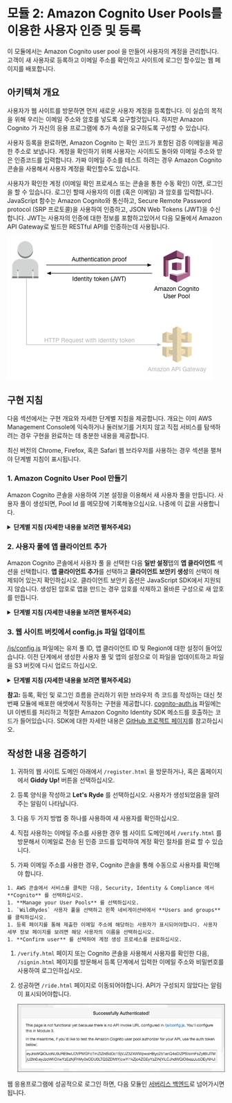 # 모듈 2: Amazon Cognito User Pools를 이용한 사용자 인증 및 등록

이 모듈에서는 Amazon Cognito user pool 을 만들어 사용자의 계정을 관리합니다. 고객이 새 사용자로 등록하고 이메일 주소를 확인하고 사이트에 로그인 할수있는 웹 페이지를 배포합니다.

## 아키텍쳐 개요

사용자가 웹 사이트를 방문하면 먼저 새로운 사용자 계정을 등록합니다. 이 실습의 목적을 위해 우리는 이메일 주소와 암호를 넣도록 요구할것입니다. 하지만 Amazon Cognito 가 자신의 응용 프로그램에 추가 속성을 요구하도록 구성할 수 있습니다.

사용자 등록을 완료하면, Amazon Cognito 는 확인 코드가 포함된 검증 이메일을 제공한 주소로 보냅니다. 계정을 확인하기 위해 사용자는 사이트도 돌아와 이메일 주소와 받은 인증코드를 입력합니다. 가짜 이메일 주소를 테스트 하려는 경우 Amazon Cognito 콘솔을 사용해서 사용자 계정을 확인할수도 있습니다.

사용자가 확인한 계정 (이메일 확인 프로세스 또는 콘솔을 통한 수동 확인) 이면, 로그인을 할 수 있습니다. 로그인 할때 사용자의 이름 (혹은 이메일) 과 암호를 입력합니다. JavaScript 함수는 Amazon Cognito와 통신하고, Secure Remote Password protocol (SRP 프로토콜)을 사용하여 인증하고, JSON Web Tokens (JWT)을 수신합니다. JWT는 사용자의 인증에 대한 정보를 포함하고있어서 다음 모듈에서 Amazon API Gateway로 빌드한 RESTful API를 인증하는데 사용됩니다.

![인증 아키텍쳐](../images/authentication-architecture.png)

## 구현 지침

다음 섹션에서는 구현 개요와 자세한 단계별 지침을 제공합니다. 개요는 이미 AWS Management Console에 익숙하거나 둘러보기를 거치지 않고 직접 서비스를 탐색하려는 경우 구현을 완료하는 데 충분한 내용을 제공합니다.

최신 버전의 Chrome, Firefox, 혹은 Safari 웹 브라우저를 사용하는 경우 섹션을 펼쳐야 단계별 지침이 표시됩니다.

### 1. Amazon Cognito User Pool 만들기

Amazon Cognito 콘솔을 사용하여 기본 설정을 이용해서 새 사용자 풀을 만듭니다. 사용자 풀이 생성되면, Pool Id 를 메모장에 기록해놓으십시요. 나중에 이 값을 사용합니다.

<details>
<summary><strong>단계별 지침 (자세한 내용을 보려면 펼쳐주세요)</strong></summary><p>

1. AWS 콘솔에서 **Services** 를 클릭한 다음, 모바일 서비스에서 **Cognito** 를 선택하십시오.

1. **사용자 풀 관리** 을 선택하십시오.

1. **사용자 풀 생성** 을 선택하십시오.

1. `WildRydes`와 같은 사용자 풀 이름을 입력한 다음, **기본값 검토**를 선택하십시오.

    ![사용자 풀 만들기 스크린샷](../images/create-a-user-pool.png)

1. 리뷰 페이지에서, **풀 생성**을 클릭하십시오.

1. 새로 생성된 user pool 의 세부정보 페이지에서 **풀 ID** 를 확인하십시오. (메모장에 기록해놓으면 좋습니다)

</p></details>

### 2. 사용자 풀에 앱 클라이언트 추가

Amazon Cognito 콘솔에서 사용자 풀 을 선택한 다음 **일반 설정**탭의 **앱 클라이언트** 섹션을 선택합니다. **앱 클라이언트 추가**를 선택하고 **클라이언트 보안키 생성**의 선택이 해제되어 있는지 확인하십시오. 클라이언트 보안키 옵션은 JavaScript SDK에서 지원되지 않습니다. 생성된 암호로 앱을 만드는 경우 암호를 삭제하고 올바른 구성으로 새 암호를 만듭니다.

<details>
<summary><strong>단계별 지침 (자세한 내용을 보려면 펼쳐주세요)</strong></summary><p>

1. 사용자 풀에 대한 세부 정보 페이지의 왼쪽 탐색기 메뉴에서 **앱 클라이언트** 를 선택합니다.

1. **앱 클라이언트 추가**를 선택합니다.

1. 앱에 `WildRydesWebApp` 와 같은 이름을 지정합니다.

1. **클라이언트 보안키 생성** 옵션의 선택은 해제하십시오. 클라이언트 보안키 생성 옵션은 웹 브라우저 기반 응용 프로그램에서는 사용할 수 없습니다.

1. **앱 클라이언트 생성** 클릭하십시오.

   <kbd>![앱 클라이언트 만들기 스크린샷](../images/add-app.png)</kbd>

1. 새로 생성 된 응용 프로그램에 대한 **앱 클라이언트 ID** 를 미리 메모장에 복사해놓으십시오. 나중에 사용됩니다.

</p></details>

### 3. 웹 사이트 버킷에서 config.js 파일 업데이트

[/js/config.js](../1_StaticWebHosting/website/js/config.js) 파일에는 유저 풀 ID, 앱 클라이언트 ID 및 Region에 대한 설정이 들어있습니다. 이전 단계에서 생성한 사용자 풀 및 앱의 설정으로 이 파일을 업데이트하고 파일을 S3 버킷에 다시 업로드 하십시오.

<details>
<summary><strong>단계별 지침 (자세한 내용을 보려면 펼쳐주세요)</strong></summary><p>

1. 이 저장소의 첫번째 모듈 웹 사이트의 디렉토리에서 [config.js](../1_StaticWebHosting/website/js/config.js) 파일을 로컬 시스템으로 다운로드하십시오.

1. 원하는 텍스트 편집기를 사용하여 다운로드 한 파일을 엽니다.

1. `cognito` 섹션을 방금 생성한 사용자 풀과 앱에 대한 올바른 값으로 수정하십시오.

    생성한 사용자 풀을 선택하면 Amazon Cognito 콘솔의 일반 설정 페이지에서 `userPoolId` 값을 확인할 수 있습니다.

    ![Pool ID](../images/pool-id.png)

    왼쪽 네비게이션 바에서 **앱 클라이언트** 를 선택해서 `userPoolClientId` 값을 확인할 수 있습니다. 이전 섹션에서 생성한 앱에 대해 **앱 클라이언트 id** 입력란의 값을 사용합니다.

    ![Pool ID](../images/client-id.png)

    `region` 의 값은 사용자 풀을 생성한 AWS 지역 코드여야 합니다. 서울 리전은 `ap-northeast-2` 입니다.  사용할 코드를 잘 모르는 경우 풀 세부 정보 페이지에서 Pool ARN 값을 확인 할 수 있습니다. 지역코드는 ARN의 `arn:aws:cognito-idp:` 바로 뒤에 있는 부분입니다.

    수정된 config.js 파일은 다음과 같아야 합니다.
    ```JavaScript
    window._config = {
        cognito: {
            userPoolId: 'ap-northeast-2_X9dpNvODH', // chapter 2. e.g. ap-northeast-2_uXboG5pAb
            userPoolClientId: '4u3uslknetgp2fanpf81sttnqf', // chapter 2. e.g. 25ddkmj4v6hfsfvruhpfi7n4hv
            region: 'ap-northeast-2' // chapter 2. e.g. ap-northeast-2
        },
        api: {
            invokeUrl: '' // chapter 3. e.g. https://rc7nyt4tql.execute-api.ap-northeast-2.amazonaws.com/prod',
        }
    };
    ```

1. 수정된 파일을 저장하고 파일 이름이 여전히 `config.js`인지 확인하십시오.

1. [https://console.aws.amazon.com/s3/](https://console.aws.amazon.com/s3/) 로 접속해서 Amazon S3 콘솔을 엽니다.

1. 이전 모듈에서 작성한 Wild Rydes 웹 사이트 버킷을 선택하십시오.

1. `js` 폴더로 이동하십시오.

1. **업로드** 를 선택한 다음, **파일 추가** 를 선택하십시오.

1. congig.js 파일의 로컬 수정 버전을 저장한 디렉토리를 찾아서 선택하고, **Open** 을 선택하십시오.

    ![s3-upload.png](../images/s3-upload.png)

1. 대화상자의 왼쪽에서 **Upload** 를 선택하십시오.

</p></details>

<p>

**참고:** 등록, 확인 및 로그인 흐름을 관리하기 위한 브라우저 측 코드를 작성하는 대신 첫번째 모듈에 배포한 애셋에서 작동하는 구현을 제공합니다. [cognito-auth.js](../1_StaticWebHosting/website/js/cognito-auth.js) 파일에는 UI 이벤트를 처리하고 적절한 Amazon Cognito Identity SDK 메소드를 호출하는 코드가 들어있습니다. SDK에 대한 자세한 내용은 [GitHub 프로젝트 페이지](https://github.com/aws/amazon-cognito-identity-js)를 참고하십시오.

</p>

## 작성한 내용 검증하기

1. 귀하의 웹 사이트 도메인 아래에서 `/register.html` 을 방문하거나, 혹은 홈페이지에서 **Giddy Up!** 버튼을 선택하십시오.

1. 등록 양식을 작성하고 **Let's Ryde** 를 선택하십시오. 사용자가 생성되었음을 알려주는 알림이 나타납니다.

1. 다음 두 가지 방법 중 하나를 사용하여 새 사용자를 확인하십시오.

  1. 직접 사용하는 이메일 주소를 사용한 경우 웹 사이트 도메인에서 `/verify.html` 를 방문해서 이메일로 전송 된 인증 코드를 입력하여 계정 확인 절차를 완료 할 수 있습니다.

  1. 가짜 이메일 주소를 사용한 경우, Cognito 콘솔을 통해 수동으로 사용자를 확인해야 합니다.

    1. AWS 콘솔에서 서비스를 클릭한 다음, Security, Identity & Compliance 에서 **Cognito** 를 선택하십시오.
    1. **Manage your User Pools** 를 선택하십시오.
    1. `WildRydes` 사용자 풀을 선택하고 왼쪽 네비게이션바에서 **Users and groups** 를 클릭하십시오.
    1. 등록 페이지를 통해 제출한 이메일 주소에 해당하는 사용자가 표시되어야합니다. 사용자 세부 정보 페이지를 보려면 해당 사용자의 이름을 선택하십시오.
    1. **Confirm user** 를 선택하여 계정 생성 프로세스를 완료하십시오.

1. `/verify.html` 페이지 또는 Cognito 콘솔을 사용해서 사용자를 확인한 다음, `/signin.html` 페이지를 방문해서 등록 단계에서 입력한 이메일 주소와 비밀번호를 사용하여 로그인하십시오.

1. 성공하면 `/ride.html` 페이지로 이동되어야합니다. API가 구성되지 않았다는 알림이 표시되어야합니다.

    ![로그인 성공 스크린샷](../images/successful-login.png)

웹 응용프로그램에 성공적으로 로그인 하면, 다음 모듈인 [서버리스 백엔드](../3_ServerlessBackend)로 넘어가시면 됩니다.
